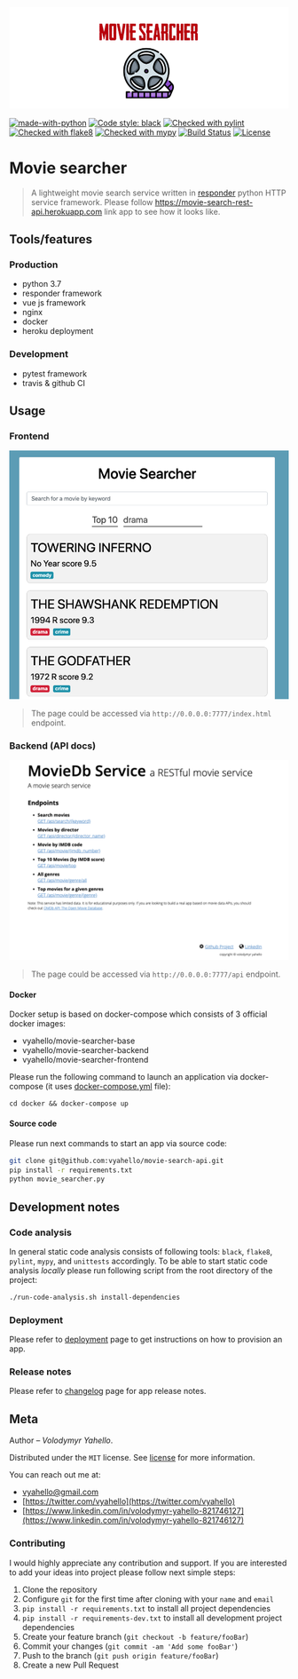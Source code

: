 ![Screenshot](logo.png)

[![made-with-python](https://img.shields.io/badge/Made%20with-Python-1f425f.svg)](https://www.python.org/)
[![Code style: black](https://img.shields.io/badge/code%20style-black-000000.svg)](https://github.com/psf/black)
[![Checked with pylint](https://img.shields.io/badge/pylint-checked-blue)](https://www.pylint.org)
[![Checked with flake8](https://img.shields.io/badge/flake8-checked-blue)](http://flake8.pycqa.org/)
[![Checked with mypy](http://www.mypy-lang.org/static/mypy_badge.svg)](http://mypy-lang.org/)
[![Build Status](https://travis-ci.org/vyahello/movie-search-api.svg?branch=master)](https://travis-ci.org/vyahello/movie-search-api)
[![License](https://img.shields.io/badge/license-MIT-green.svg)](LICENSE.md)

# Movie searcher
> A lightweight movie search service written in [responder](http://python-responder.org/en/latest/) python HTTP service framework. 
> Please follow https://movie-search-rest-api.herokuapp.com link app to see how it looks like.

## Tools/features

### Production
- python 3.7
- responder framework
- vue js framework
- nginx
- docker 
- heroku deployment

### Development
- pytest framework
- travis & github CI

## Usage

### Frontend

![Screenshot](static/screen/web.png)

> The page could be accessed via `http://0.0.0.0:7777/index.html` endpoint.

### Backend (API docs)

![Screenshot](static/screen/api.png)

> The page could be accessed via `http://0.0.0.0:7777/api` endpoint.

#### Docker

Docker setup is based on docker-compose which consists of 3 official docker images:
- vyahello/movie-searcher-base
- vyahello/movie-searcher-backend  
- vyahello/movie-searcher-frontend

Please run the following command to launch an application via docker-compose (it uses [docker-compose.yml](docker-compose.yml) file):
```docker
cd docker && docker-compose up
```

#### Source code

Please run next commands to start an app via source code:
```bash
git clone git@github.com:vyahello/movie-search-api.git
pip install -r requirements.txt
python movie_searcher.py
```

## Development notes

### Code analysis
In general static code analysis consists of following tools: `black`, `flake8`, `pylint`, `mypy`, and `unittests` accordingly.
To be able to start static code analysis _locally_ please run following script from the root directory of the project:
```bash
./run-code-analysis.sh install-dependencies
```

### Deployment
Please refer to [deployment](DEPLOYMENT.md) page to get instructions on how to provision an app.

### Release notes
Please refer to [changelog](CHANGELOG.md) page for app release notes.

## Meta
Author – _Volodymyr Yahello_.

Distributed under the `MIT` license. See [license](LICENSE.md) for more information.

You can reach out me at:
* [vyahello@gmail.com](vyahello@gmail.com)
* [https://twitter.com/vyahello](https://twitter.com/vyahello)
* [https://www.linkedin.com/in/volodymyr-yahello-821746127](https://www.linkedin.com/in/volodymyr-yahello-821746127)

### Contributing
I would highly appreciate any contribution and support. If you are interested to add your ideas into project please follow next simple steps:

1. Clone the repository
2. Configure `git` for the first time after cloning with your `name` and `email`
3. `pip install -r requirements.txt` to install all project dependencies
4. `pip install -r requirements-dev.txt` to install all development project dependencies
5. Create your feature branch (`git checkout -b feature/fooBar`)
6. Commit your changes (`git commit -am 'Add some fooBar'`)
7. Push to the branch (`git push origin feature/fooBar`)
8. Create a new Pull Request

